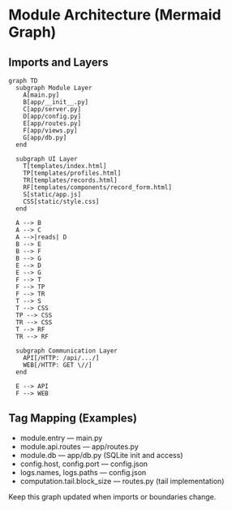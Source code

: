 <!--
Synced context header from context.md
CTX_MAIN_TOPIC: SSH Log Tools
CTX_PROFILE: dev
CTX_LANG: en
CTX_DIAGRAM_STYLE: default
CTX_MERMAID_THEME: neutral
CTX_PRIORITY_MODE: recent-first
-->

# Module Architecture (Mermaid Graph)

## Imports and Layers
```mermaid
graph TD
  subgraph Module Layer
    A[main.py]
    B[app/__init__.py]
    C[app/server.py]
    D[app/config.py]
    E[app/routes.py]
    F[app/views.py]
    G[app/db.py]
  end

  subgraph UI Layer
    T[templates/index.html]
    TP[templates/profiles.html]
    TR[templates/records.html]
    RF[templates/components/record_form.html]
    S[static/app.js]
    CSS[static/style.css]
  end

  A --> B
  A --> C
  A -->|reads| D
  B --> E
  B --> F
  B --> G
  E --> D
  E --> G
  F --> T
  F --> TP
  F --> TR
  T --> S
  T --> CSS
  TP --> CSS
  TR --> CSS
  T --> RF
  TR --> RF

  subgraph Communication Layer
    API[/HTTP: /api/.../]
    WEB[/HTTP: GET \//]
  end

  E --> API
  F --> WEB
```

## Tag Mapping (Examples)
- module.entry — main.py
- module.api.routes — app/routes.py
- module.db — app/db.py (SQLite init and access)
- config.host, config.port — config.json
- logs.names, logs.paths — config.json
- computation.tail.block_size — routes.py (tail implementation)

Keep this graph updated when imports or boundaries change.

